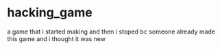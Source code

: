 # hacking_game
a game that i started making and then i stoped bc someone already made this game and i thought it was new
